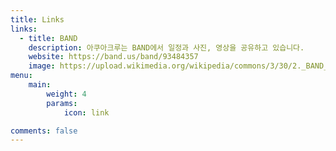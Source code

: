 ```yaml
---
title: Links
links:
  - title: BAND
    description: 아쿠아크루는 BAND에서 일정과 사진, 영상을 공유하고 있습니다. 
    website: https://band.us/band/93484357
    image: https://upload.wikimedia.org/wikipedia/commons/3/30/2._BAND_Icon.png
menu:
    main: 
        weight: 4
        params:
            icon: link

comments: false
---
```


<!-- To use this feature, add `links` section to frontmatter. -->

<!-- This page's frontmatter:

```yaml
links:
  - title: GitHub
    description: GitHub is the world's largest software development platform.
    website: https://github.com
    image: https://github.githubassets.com/images/modules/logos_page/GitHub-Mark.png
  - title: TypeScript
    description: TypeScript is a typed superset of JavaScript that compiles to plain JavaScript.
    website: https://www.typescriptlang.org
    image: ts-logo-128.jpg
```

`image` field accepts both local and external images. -->
